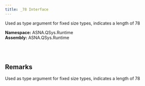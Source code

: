 ```yaml
---
title: _78 Interface
---
```


Used as type argument for fixed size types, indicates a length of 78

**Namespace:** ASNA.QSys.Runtime <br/>
**Assembly:** ASNA.QSys.Runtime

<br>
<br>

## Remarks

Used as type argument for fixed size types, indicates a length of 78

[//]: # ($$TODO: Complete the Remarks section.)

<br>
<br>

